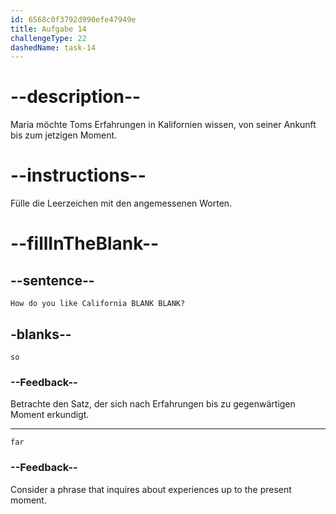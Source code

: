 ```yaml
---
id: 6568c0f3792d990efe47949e
title: Aufgabe 14
challengeType: 22
dashedName: task-14
---
```


# --description--

Maria möchte Toms Erfahrungen in Kalifornien wissen, von seiner Ankunft bis zum jetzigen Moment.

# --instructions--

Fülle die Leerzeichen mit den angemessenen Worten.

# --fillInTheBlank--

## --sentence--

`How do you like California BLANK BLANK?`

## -blanks--

`so`

### --Feedback--

Betrachte den Satz, der sich nach Erfahrungen bis zu gegenwärtigen Moment erkundigt.

---

`far`

### --Feedback--

Consider a phrase that inquires about experiences up to the present moment.
